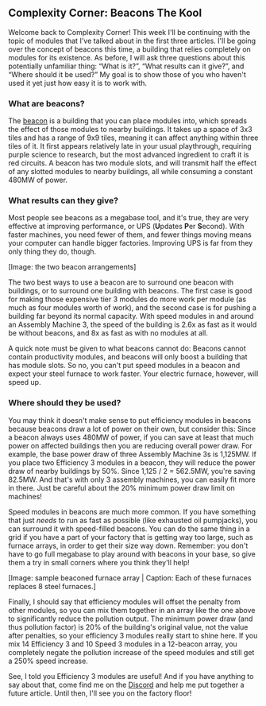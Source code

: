 ## Complexity Corner: Beacons <author>The Kool</author>

Welcome back to Complexity Corner! This week I'll be continuing with the topic of modules that I've talked about in the first three articles. I'll be going over the concept of beacons this time, a building that relies completely on modules for its existence. As before, I will ask three questions about this potentially unfamiliar thing: “What is it?”, “What results can it give?”, and “Where should it be used?” My goal is to show those of you who haven't used it yet just how easy it is to work with.

### What are beacons?

The [beacon](https://wiki.factorio.com/Beacon) is a building that you can place modules into, which spreads the effect of those modules to nearby buildings. It takes up a space of 3x3 tiles and has a range of 9x9 tiles, meaning it can affect anything within three tiles of it. It first appears relatively late in your usual playthrough, requiring purple science to research, but the most advanced ingredient to craft it is red circuits. A beacon has two module slots, and will transmit half the effect of any slotted modules to nearby buildings, all while consuming a constant 480MW of power.

### What results can they give?

Most people see beacons as a megabase tool, and it's true, they are very effective at improving performance, or UPS (**U**pdates **P**er **S**econd). With faster machines, you need fewer of them, and fewer things moving means your computer can handle bigger factories. Improving UPS is far from they only thing they do, though.

[Image: the two beacon arrangements]

The two best ways to use a beacon are to surround one beacon with buildings, or to surround one building with beacons. The first case is good for making those expensive tier 3 modules do more work per module (as much as four modules worth of work), and the second case is for pushing a building far beyond its normal capacity. With speed modules in and around an Assembly Machine 3, the speed of the building is 2.6x as fast as it would be without beacons, and 8x as fast as with no modules at all.

A quick note must be given to what beacons cannot do: Beacons cannot contain productivity modules, and beacons will only boost a building that has module slots. So no, you can't put speed modules in a beacon and expect your steel furnace to work faster. Your electric furnace, however, will speed up.

### Where should they be used?

You may think it doesn't make sense to put efficiency modules in beacons because beacons draw a lot of power on their own, but consider this: Since a beacon always uses 480MW of power, if you can save at least that much power on affected buildings then you are reducing overall power draw. For example, the base power draw of three Assembly Machine 3s is 1,125MW. If you place two Efficiency 3 modules in a beacon, they will reduce the power draw of nearby buildings by 50%. Since 1,125 / 2 = 562.5MW, you're saving 82.5MW. And that's with only 3 assembly machines, you can easily fit more in there. Just be careful about the 20% minimum power draw limit on machines!

Speed modules in beacons are much more common. If you have something that just *needs* to run as fast as possible (like exhausted oil pumpjacks), you can surround it with speed-filled beacons. You can do the same thing in a grid if you have a part of your factory that is getting way too large, such as furnace arrays, in order to get their size way down. Remember: you don't have to go full megabase to play around with beacons in your base, so give them a try in small corners where you think they'll help!

[Image: sample beaconed furnace array | Caption: Each of these furnaces replaces 8 steel furnaces.]

Finally, I should say that efficiency modules will offset the penalty from other modules, so you can mix them together in an array like the one above to significantly reduce the pollution output. The minimum power draw (and thus pollution factor) is 20% of the building's original value, not the value after penalties, so your efficiency 3 modules really start to shine here. If you mix 14 Efficiency 3 and 10 Speed 3 modules in a 12-beacon array, you completely negate the pollution increase of the speed modules and still get a 250% speed increase.

See, I told you Efficiency 3 modules are useful! And if you have anything to say about that, come find me on the [Discord](https://discord.gg/AsXAwyV) and help me put together a future article. Until then, I'll see you on the factory floor!
